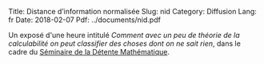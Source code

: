 Title: Distance d’information normalisée
Slug: nid
Category: Diffusion
Lang: fr
Date: 2018-02-07
Pdf: ../documents/nid.pdf

Un exposé d'une heure intitulé _Comment avec un peu de théorie de la calculabilité on peut classifier des choses
dont on ne sait rien_, dans le cadre du [Séminaire de la Détente Mathématique](https://mmi-lyon.fr/?site_conference=detente-mathematique).